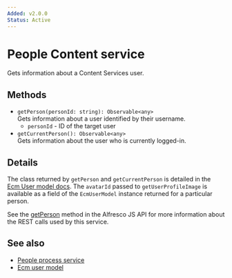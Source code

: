 ```yaml
---
Added: v2.0.0
Status: Active
---
```

# People Content service

Gets information about a Content Services user.

## Methods

-   `getPerson(personId: string): Observable<any>`  
    Gets information about a user identified by their username.  
    -   `personId` - ID of the target user
-   `getCurrentPerson(): Observable<any>`  
    Gets information about the user who is currently logged-in.   


## Details

The class returned by `getPerson` and `getCurrentPerson` is detailed
in the [Ecm User model docs](ecm-user.model.md). The `avatarId` passed to
`getUserProfileImage` is available as a field of the `EcmUserModel` instance
returned for a particular person.

See the
[getPerson](https://github.com/Alfresco/alfresco-js-api/blob/master/src/alfresco-core-rest-api/docs/PeopleApi.md#getPerson)
method in the Alfresco JS API for more information about the REST calls used by this service.

## See also

-   [People process service](people-process.service.md)
-   [Ecm user model](ecm-user.model.md)
